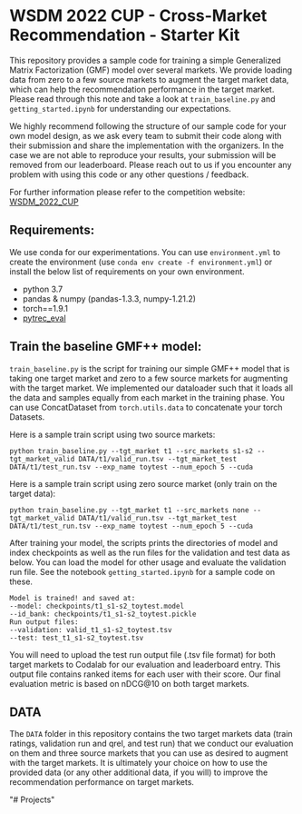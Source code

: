# WSDM 2022 CUP - Cross-Market Recommendation - Starter Kit 
This repository provides a sample code for training a simple Generalized Matrix Factorization (GMF) model over several markets. We provide loading data from zero to a few source markets to augment the target market data, which can help the recommendation performance in the target market. Please read through this note and take a look at `train_baseline.py` and `getting_started.ipynb` for understanding our expectations.

We highly recommend following the structure of our sample code for your own model design, as we ask every team to submit their code along with their submission and share the implementation with the organizers. In the case we are not able to reproduce your results, your submission will be removed from our leaderboard. Please reach out to us if you encounter any problem with using this code or any other questions / feedback. 

For further information please refer to the competition website: [WSDM_2022_CUP](https://xmrec.github.io/wsdmcup/)

## Requirements:
We use conda for our experimentations. You can use `environment.yml` to create the environment (use `conda env create -f environment.yml`) or install the below list of requirements on your own environment. 

- python 3.7 
- pandas & numpy (pandas-1.3.3, numpy-1.21.2)
- torch==1.9.1
- [pytrec_eval](https://github.com/cvangysel/pytrec_eval)




## Train the baseline GMF++ model:
`train_baseline.py` is the script for training our simple GMF++ model that is taking one target market and zero to a few source markets for augmenting with the target market. We implemented our dataloader such that it loads all the data and samples equally from each market in the training phase. You can use ConcatDataset from `torch.utils.data` to concatenate your torch Datasets. 


Here is a sample train script using two source markets:

    python train_baseline.py --tgt_market t1 --src_markets s1-s2 --tgt_market_valid DATA/t1/valid_run.tsv --tgt_market_test DATA/t1/test_run.tsv --exp_name toytest --num_epoch 5 --cuda
    
Here is a sample train script using zero source market (only train on the target data):

    python train_baseline.py --tgt_market t1 --src_markets none --tgt_market_valid DATA/t1/valid_run.tsv --tgt_market_test DATA/t1/test_run.tsv --exp_name toytest --num_epoch 5 --cuda


After training your model, the scripts prints the directories of model and index checkpoints as well as the run files for the validation and test data as below. You can load the model for other usage and evaluate the validation run file. See the notebook `getting_started.ipynb` for a sample code on these. 

    Model is trained! and saved at:
    --model: checkpoints/t1_s1-s2_toytest.model
    --id_bank: checkpoints/t1_s1-s2_toytest.pickle
    Run output files:
    --validation: valid_t1_s1-s2_toytest.tsv
    --test: test_t1_s1-s2_toytest.tsv
    
You will need to upload the test run output file (.tsv file format) for both target markets to Codalab for our evaluation and leaderboard entry. This output file contains ranked items for each user with their score. Our final evaluation metric is based on nDCG@10 on both target markets.   



## DATA
The `DATA` folder in this repository contains the two target markets data (train ratings, validation run and qrel, and test run) that we conduct our evaluation on them and three source markets that you can use as desired to augment with the target markets. It is ultimately your choice on how to use the provided data (or any other additional data, if you will) to improve the recommendation performance on target markets. 

"# Projects" 

